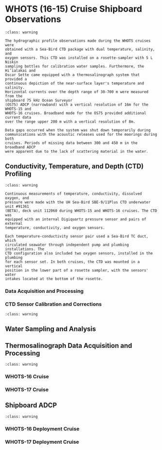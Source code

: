 # WHOTS (16-15) Cruise Shipboard Observations

```{admonition} OLD TEXT!
:class: warning

The hydrographic profile observations made during the WHOTS cruises were
obtained with a Sea-Bird CTD package with dual temperature, salinity, and
oxygen sensors. This CTD was installed on a rosette-sampler with 5 L Niskin
sampling bottles for calibration water samples. Furthermore, the Hi’ialakai and
Oscar Sette came equipped with a thermosalinograph system that provided a
continuous depiction of the near-surface layer's temperature and salinity.
Horizontal currents over the depth range of 30-700 m were measured from the
shipboard 75 kHz Ocean Surveyor
(OS75) ADCP (narrowband) with a vertical resolution of 16m for the WHOTS-15 and
WHOTS-16 cruises. Broadband mode for the OS75 provided additional current data
over the range upper 200 m with a vertical resolution of 8m.

Data gaps occurred when the system was shut down temporarily during
communications with the acoustic releases used for the moorings during both
cruises. Periods of missing data between 300 and 450 m in the broadband ADCP
were apparent due to the lack of scattering material in the water.

```

## Conductivity, Temperature, and Depth (CTD) Profiling

```{admonition} OLD TEXT!
:class: warning

Continuous measurements of temperature, conductivity, dissolved oxygen, and
pressure were made with the UH Sea-Bird SBE-9/11Plus CTD underwater unit #91361
(BETA), deck unit 112060 during WHOTS-15 and WHOTS-16 cruises. The CTD was
equipped with an internal Digiquartz pressure sensor and pairs of external
temperature, conductivity, and oxygen sensors.

Each temperature-conductivity sensor pair used a Sea-Bird TC duct, which
circulated seawater through independent pump and plumbing installations. The
CTD configuration also included two oxygen sensors, installed in the plumbing
for each sensor set. In both cruises, the CTD was mounted in a vertical
position in the lower part of a rosette sampler, with the sensors' water
intakes located at the bottom of the rosette.

```

### Data Acquisition and Processing

### CTD Sensor Calibration and Corrections

```{admonition} OLD TEXT!
:class: warning 

```

## Water Sampling and Analysis

## Thermosalinograph Data Acquisition and Processing

```{admonition} OLD TEXT!
:class: warning 

```

### WHOTS-16 Cruise

### WHOTS-17 Cruise

## Shipboard ADCP

```{admonition} OLD TEXT!
:class: warning 

```

### WHOTS-16 Deployment Cruise

### WHOTS-17 Deployment Cruise
